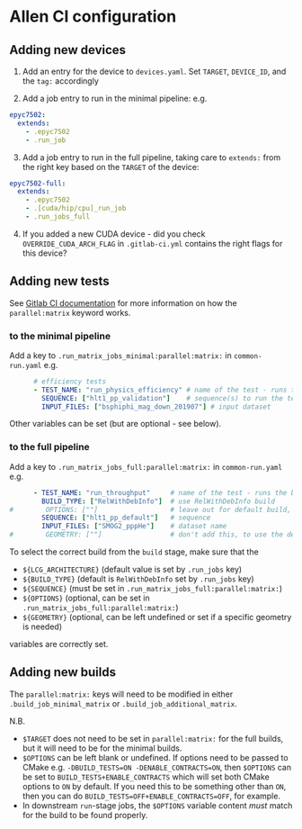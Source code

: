 # Allen CI configuration

## Adding new devices

1. Add an entry for the device to `devices.yaml`. Set `TARGET`, `DEVICE_ID`, and the `tag:` accordingly

2. Add a job entry to run in the minimal pipeline: e.g.
```yaml
epyc7502:
  extends:
    - .epyc7502
    - .run_job

```

3. Add a job entry to run in the full pipeline, taking care to `extends:` from the right key based on the `TARGET` of the device:
```yaml
epyc7502-full:
  extends:
    - .epyc7502
    - .[cuda/hip/cpu]_run_job
    - .run_jobs_full
```

4. If you added a new CUDA device - did you check `OVERRIDE_CUDA_ARCH_FLAG` in `.gitlab-ci.yml` contains the right flags for this device?  

## Adding new tests

See [Gitlab CI documentation](https://docs.gitlab.com/ee/ci/yaml/#parallel-matrix-jobs) for more information on how the `parallel:matrix` keyword works.

### to the minimal pipeline

Add a key to `.run_matrix_jobs_minimal:parallel:matrix:` in `common-run.yaml` e.g.
```yaml
      # efficiency tests
      - TEST_NAME: "run_physics_efficiency" # name of the test - runs the bash script scripts/ci/jobs/$TEST_NAME.sh
        SEQUENCE: ["hlt1_pp_validation"]    # sequence(s) to run the test on
        INPUT_FILES: ["bsphiphi_mag_down_201907"] # input dataset
```

Other variables can be set (but are optional - see below).

### to the full pipeline

Add a key to `.run_matrix_jobs_full:parallel:matrix:` in `common-run.yaml` e.g.
```yaml
      - TEST_NAME: "run_throughput"     # name of the test - runs the bash script scripts/ci/jobs/$TEST_NAME.sh
        BUILD_TYPE: ["RelWithDebInfo"]  # use RelWithDebInfo build
#        OPTIONS: [""]                  # leave out for default build, with no additional build options
        SEQUENCE: ["hlt1_pp_default"]   # sequence
        INPUT_FILES: ["SMOG2_pppHe"]    # dataset name
#        GEOMETRY: [""]                 # don't add this, to use the default geom
```

To select the correct build from the `build` stage, make sure that the

- `${LCG_ARCHITECTURE}` (default value is set by `.run_jobs` key)
- `${BUILD_TYPE}` (default is `RelWithDebInfo` set by `.run_jobs` key)
- `${SEQUENCE}` (must be set in `.run_matrix_jobs_full:parallel:matrix:`)
- `${OPTIONS}` (optional, can be set in `.run_matrix_jobs_full:parallel:matrix:`)
- `${GEOMETRY}` (optional, can be left undefined or set if a specific geometry is needed)

variables are correctly set.


## Adding new builds

The `parallel:matrix:` keys will need to be modified in either `.build_job_minimal_matrix` or `.build_job_additional_matrix`.

N.B. 

- `$TARGET` does not need to be set in `parallel:matrix:` for the full builds, but it will need to be for the minimal builds.
- `$OPTIONS` can be left blank or undefined. If options need to be passed to CMake e.g. `-DBUILD_TESTS=ON -DENABLE_CONTRACTS=ON`, then `$OPTIONS` can be set to `BUILD_TESTS+ENABLE_CONTRACTS` which will set both CMake options to `ON` by default. If you need this to be something other than `ON`, then you can do `BUILD_TESTS=OFF+ENABLE_CONTRACTS=OFF`, for example.
- In downstream `run`-stage jobs, the `$OPTIONS` variable content *must* match for the build to be found properly.
